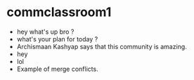 # commclassroom1
- hey what's up bro ?
- what's your plan for today ?
- Archismaan Kashyap says that this community is amazing.
- hey 
- lol 
- Example of merge conflicts.
